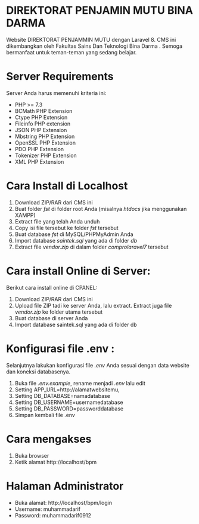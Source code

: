 # DIREKTORAT PENJAMIN MUTU BINA DARMA
 Website DIREKTORAT PENJAMMIN MUTU dengan Laravel 8. CMS ini dikembangkan oleh Fakultas Sains Dan Teknologi Bina Darma . 
 Semoga bermanfaat untuk teman-teman yang sedang belajar. 
 # Server Requirements
 Server Anda harus memenuhi kriteria ini:
- PHP >= 7.3
- BCMath PHP Extension
- Ctype PHP Extension
- Fileinfo PHP extension
- JSON PHP Extension
- Mbstring PHP Extension
- OpenSSL PHP Extension
- PDO PHP Extension
- Tokenizer PHP Extension
- XML PHP Extension
 
 # Cara Install di Localhost
 1. Download ZIP/RAR dari CMS ini
 2. Buat folder *fst* di folder root Anda (misalnya *htdocs* jika menggunakan XAMPP)
 3. Extract file yang telah Anda unduh
 4. Copy isi file tersebut ke folder *fst* tersebut
 5. Buat database *fst* di MySQL/PHPMyAdmin Anda
 6. Import database *saintek.sql* yang ada di folder *db*
 7. Extract file *vendor.zip* di dalam folder *comprolaravel7* tersebut
 
# Cara install Online di Server:
Berikut cara install online di CPANEL:
1. Download ZIP/RAR dari CMS ini
2. Upload file ZIP tadi ke server Anda, lalu extract. Extract juga file *vendor.zip* ke folder utama tersebut
3. Buat database di server Anda
4. Import database saintek.sql yang ada di folder db

# Konfigurasi file .env :
Selanjutnya lakukan konfigurasi file *.env* Anda sesuai dengan data website dan koneksi databasenya.
1. Buka file *.env.example*, rename menjadi *.env* lalu edit
2. Setting APP_URL=http://alamatwebsitemu,
3. Setting DB_DATABASE=namadatabase
4. Setting DB_USERNAME=usernamedatabase
5. Setting DB_PASSWORD=passworddatabase
6. Simpan kembali file .env

# Cara mengakses
 1. Buka browser
 2. Ketik alamat http://localhost/bpm
 
 # Halaman Administrator
 - Buka alamat: http://localhost/bpm/login
 - Username: muhammadarif
 - Password: muhammadarif0912
   
